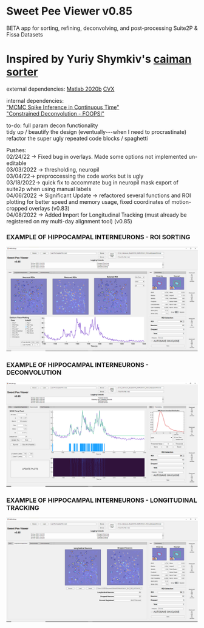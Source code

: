 # Sweet Pee Viewer v0.85
BETA app for sorting, refining, deconvolving, and post-processing Suite2P & Fissa Datasets

# Inspired by Yuriy Shymkiv's [caiman sorter](https://github.com/shymkivy/caiman_sorter)      

external dependencies: 
[Matlab 2020b](https://www.mathworks.com/products/new_products/release2020b.html)
[CVX](http://cvxr.com/cvx/download/)      

internal dependencies:      
["MCMC Spike Inference in Continuous Time"](https://github.com/flatironinstitute/CaImAn-MATLAB/tree/master/deconvolution/MCMC)      
["Constrained Deconvolution - FOOPSI"](https://github.com/epnev/constrained-foopsi)     

to-do:
full param decon functionality      
tidy up / beautify the design (eventually---when I need to procrastinate)     
refactor the super ugly repeated code blocks / spaghetti          


Pushes:     
02/24/22 -> Fixed bug in overlays. Made some options not implemented un-editable      
03/03/2022 -> thresholding, neuropil      
03/04/22-> preproccessing the code works but is ugly      
03/18/2022-> quick fix to accommate bug in neuropil mask export of suite2p when using manual labels     
04/06/2022 -> Significant Update -> refactored several functions and ROI plotting for better speed and memory usage, fixed coordinates of motion-cropped overlays (v0.83)      
04/08/2022 -> Added Import for Longitudinal Tracking (must already be registered on my multi-day alignment tool) (v0.85)      



### EXAMPLE OF HIPPOCAMPAL INTERNEURONS - ROI SORTING     
![example](https://github.com/darikoneil/SweetPeeViewer/blob/main/Example_1.PNG)

### EXAMPLE OF HIPPOCAMPAL INTERNEURONS - DECONVOLUTION    
![example](https://github.com/darikoneil/SweetPeeViewer/blob/main/Example_3.PNG)

### EXAMPLE OF HIPPOCAMPAL INTERNEURONS - LONGITUDINAL TRACKING     
![example](https://github.com/darikoneil/SweetPeeViewer/blob/main/Example_2.PNG)


